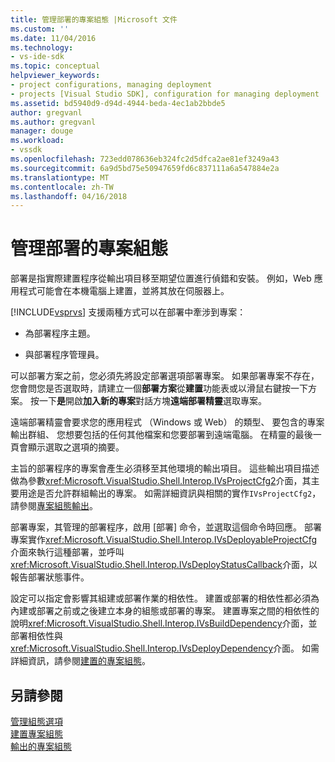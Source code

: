 ```yaml
---
title: 管理部署的專案組態 |Microsoft 文件
ms.custom: ''
ms.date: 11/04/2016
ms.technology:
- vs-ide-sdk
ms.topic: conceptual
helpviewer_keywords:
- project configurations, managing deployment
- projects [Visual Studio SDK], configuration for managing deployment
ms.assetid: bd5940d9-d94d-4944-beda-4ec1ab2bbde5
author: gregvanl
ms.author: gregvanl
manager: douge
ms.workload:
- vssdk
ms.openlocfilehash: 723edd078636eb324fc2d5dfca2ae81ef3249a43
ms.sourcegitcommit: 6a9d5bd75e50947659fd6c837111a6a547884e2a
ms.translationtype: MT
ms.contentlocale: zh-TW
ms.lasthandoff: 04/16/2018
---
```

# <a name="project-configuration-for-managing-deployment"></a>管理部署的專案組態
部署是指實際建置程序從輸出項目移至期望位置進行偵錯和安裝。 例如，Web 應用程式可能會在本機電腦上建置，並將其放在伺服器上。  
  
 [!INCLUDE[vsprvs](../../code-quality/includes/vsprvs_md.md)] 支援兩種方式可以在部署中牽涉到專案：  
  
-   為部署程序主題。  
  
-   與部署程序管理員。  
  
 可以部署方案之前，您必須先將設定部署選項部署專案。 如果部署專案不存在，您會問您是否選取時，請建立一個**部署方案**從**建置**功能表或以滑鼠右鍵按一下方案。 按一下**是**開啟**加入新的專案**對話方塊**遠端部署精靈**選取專案。  
  
 遠端部署精靈會要求您的應用程式 （Windows 或 Web） 的類型、 要包含的專案輸出群組、 您想要包括的任何其他檔案和您要部署到遠端電腦。 在精靈的最後一頁會顯示選取之選項的摘要。  
  
 主旨的部署程序的專案會產生必須移至其他環境的輸出項目。 這些輸出項目描述做為參數<xref:Microsoft.VisualStudio.Shell.Interop.IVsProjectCfg2>介面，其主要用途是否允許群組輸出的專案。 如需詳細資訊與相關的實作`IVsProjectCfg2`，請參閱[專案組態輸出](../../extensibility/internals/project-configuration-for-output.md)。  
  
 部署專案，其管理的部署程序，啟用 [部署] 命令，並選取這個命令時回應。 部署專案實作<xref:Microsoft.VisualStudio.Shell.Interop.IVsDeployableProjectCfg>介面來執行這種部署，並呼叫<xref:Microsoft.VisualStudio.Shell.Interop.IVsDeployStatusCallback>介面，以報告部署狀態事件。  
  
 設定可以指定會影響其組建或部署作業的相依性。 建置或部署的相依性都必須為內建或部署之前或之後建立本身的組態或部署的專案。 建置專案之間的相依性的說明<xref:Microsoft.VisualStudio.Shell.Interop.IVsBuildDependency>介面，並部署相依性與<xref:Microsoft.VisualStudio.Shell.Interop.IVsDeployDependency>介面。 如需詳細資訊，請參閱[建置的專案組態](../../extensibility/internals/project-configuration-for-building.md)。  
  
## <a name="see-also"></a>另請參閱  
 [管理組態選項](../../extensibility/internals/managing-configuration-options.md)   
 [建置專案組態](../../extensibility/internals/project-configuration-for-building.md)   
 [輸出的專案組態](../../extensibility/internals/project-configuration-for-output.md)